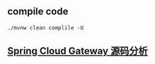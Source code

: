 ## compile code
`./mvnw clean complile -U`

## [Spring Cloud Gateway 源码分析](note/spring-cloud-gateway-source-note.md)